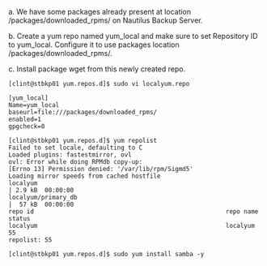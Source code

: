 a. We have some packages already present at location /packages/downloaded_rpms/ on Nautilus Backup Server.

b. Create a yum repo named yum_local and make sure to set Repository ID to yum_local. Configure it to use packages location /packages/downloaded_rpms/.

c. Install package wget from this newly created repo.

```
[clint@stbkp01 yum.repos.d]$ sudo vi localyum.repo

[yum_local]
Name=yum_local
baseurl=file:///packages/downloaded_rpms/
enabled=1
gpgcheck=0
```

```
[clint@stbkp01 yum.repos.d]$ yum repolist
Failed to set locale, defaulting to C
Loaded plugins: fastestmirror, ovl
ovl: Error while doing RPMdb copy-up:
[Errno 13] Permission denied: '/var/lib/rpm/Sigmd5'
Loading mirror speeds from cached hostfile
localyum                                                                                                | 2.9 kB  00:00:00     
localyum/primary_db                                                                                     |  57 kB  00:00:00     
repo id                                                     repo name                                                    status
localyum                                                    localyum                                                     55
repolist: 55

```

``` [clint@stbkp01 yum.repos.d]$ sudo yum install samba -y ```
